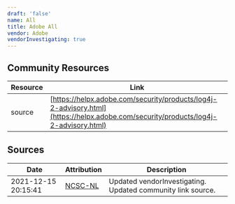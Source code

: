 ```yaml
---
draft: 'false'
name: All
title: Adobe All
vendor: Adobe
vendorInvestigating: true
---
```



## Community Resources
| Resource | Link |
| --- | --- |
| source | [https://helpx.adobe.com/security/products/log4j-2-advisory.html](https://helpx.adobe.com/security/products/log4j-2-advisory.html) |


## Sources
| Date | Attribution | Description |
| --- | --- | --- |
| 2021-12-15 20:15:41 | [NCSC-NL](https://github.com/NCSC-NL/log4shell/blob/main/software/README.md) | Updated vendorInvestigating. Updated community link source.  |
